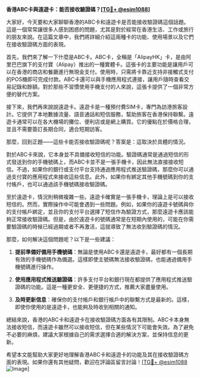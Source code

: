 **香港ABC卡與遠遊卡：能否接收驗證碼？[[TG💪+ @esim1088](https://t.me/s/esim1088)]**

大家好，今天要和大家聊聊香港的ABC卡和遠遊卡是否能接收驗證碼這個話題。這是一個常常讓很多人感到困惑的問題，尤其是對於經常在香港生活、工作或旅行的朋友來說。在這篇文章中，我們將詳細介紹這兩種卡的功能、使用場景以及它們在接收驗證碼方面的表現。

首先，我們來了解一下什麼是ABC卡。ABC卡，全稱是「AlipayHK」卡，是由阿里巴巴旗下的支付寶（Alipay）推出的一種實體卡。這張卡的主要功能是讓用戶可以在香港的商店和餐廳進行無現金支付。使用時，只需將卡靠近支持非接觸式支付的POS機即可完成付款。ABC卡還可以與手機應用程式連接，讓用戶隨時查看交易記錄和餘額。對於那些不習慣使用手機支付的人來說，這張卡提供了一個非常方便的替代方案。

接下來，我們再來說說遠遊卡。遠遊卡是一種預付費SIM卡，專門為訪港旅客設計。它提供了本地數據流量、語音通話和短信服務，幫助旅客在香港保持聯繫。遠遊卡通常可以在各大機場的攤位、便利店或是網上購買。它的優點在於價格合理，並且不需要簽訂長期合同，適合短期訪客。

那麼，回到正題——這些卡能否接收驗證碼呢？答案是：這取決於具體的情況。

對於ABC卡來說，它本身並不具備接收短信的功能。驗證碼通常是通過短信的形式發送到你的手機號碼上，而ABC卡並不是一張手機卡，因此無法直接接收短信。不過，如果你的銀行或支付平台支持通過應用程式推送驗證碼，那麼你可以通過支付寶的應用程式來接收這些信息。此外，如果你有綁定其他手機號碼到你的支付帳戶，也可以通過該手機號碼接收驗證碼。

至於遠遊卡，情況則稍微複雜一些。遠遊卡確實是一張手機卡，理論上是可以接收短信的。然而，實際操作中可能會遇到一些問題。例如，如果你的遠遊卡號碼與你的支付帳戶綁定，並且你的支付平台選擇了短信作為驗證方式，那麼遠遊卡應該能夠正常接收驗證碼。但是，由於遠遊卡的號碼通常是在短期內使用的，可能在你需要驗證碼的時候已經過期或者不再激活，這就導致了無法收到驗證碼的情況。

那麼，如何解決這個問題呢？以下是一些建議：

1. **提前準備好備用手機號碼**：無論是使用ABC卡還是遠遊卡，最好都有一個長期有效的手機號碼作為備選。這樣即使主號碼無法接收驗證碼，也能通過備用手機號碼進行操作。

2. **使用應用程式推送驗證碼**：許多支付平台和銀行現在都提供了應用程式推送驗證碼的功能。這是一種更安全、更便捷的方式，推薦大家盡量使用。

3. **及時更新信息**：確保你的支付帳戶和銀行帳戶中的聯繫方式是最新的。這樣，即使你使用的是遠遊卡，也能夠及時收到相關的通知。

總結來說，香港的ABC卡和遠遊卡在接收驗證碼方面各有其限制。ABC卡本身無法接收短信，而遠遊卡雖然可以接收短信，但在某些情況下可能會失效。為了避免不必要的麻煩，建議大家根據自己的需求選擇合適的解決方案，並保持信息的更新。

希望本文能幫助大家更好地理解香港ABC卡和遠遊卡的功能及其在接收驗證碼方面的表現。如果你還有其他疑問，歡迎在評論區留言討論！[[TG💪+ @esim1088](https://t.me/s/esim1088) ![Image](https://i.postimg.cc/4NQfJmqS/Snipaste-2025-05-13-00-14-12.png)]
